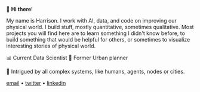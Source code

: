  👋 __Hi there__! 
 
My name is Harrison. I work with AI, data, and code on improving our physical world. I build stuff, mostly quantitative, sometimes qualitative. Most projects you will find here are to learn something I didn't know before, to build something that would be helpful for others, or sometimes to visualize interesting stories of physical world.  
 
 📊 Current Data Scientist 🌃 Former Urban planner 
 
 🌱 Intrigued by all complex systems, like humans, agents, nodes or cities. 

 [email](yujinglun12@gmail.com) • [twitter](https://twitter.com/yujinglun) • [linkedin](https://www.linkedin.com/in/harrison-jinglun-yu/)

<!--
**HarrisonJYU/HarrisonJYU** is a ✨ _special_ ✨ repository because its `README.md` (this file) appears on your GitHub profile.

Here are some ideas to get you started:

- 🔭 I’m currently working on ...
- 🌱 I’m currently learning ...
- 👯 I’m looking to collaborate on ...
- 🤔 I’m looking for help with ...
- 💬 Ask me about ...
- 📫 How to reach me: ...
- 😄 Pronouns: ...
- ⚡ Fun fact: ...
-->
